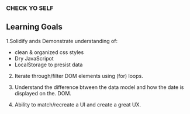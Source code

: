 ### CHECK YO SELF
 
## Learning Goals
 
1.Solidify ands Demonstrate understanding of:

 - clean & organized css styles
 - Dry JavaScripot
 - LocalStorage to presist data
 
2. Iterate through/filter DOM elements using (for) loops.

3. Understand the difference btween the data model and how the date is displayed on the. DOM.

4. Ability to match/recreate a UI and create a great UX.

 
